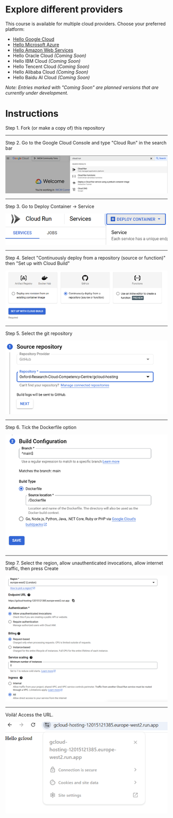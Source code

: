 # Explore different providers

This course is available for multiple cloud providers. Choose your preferred platform:

- [Hello Google Cloud](https://github.com/Oxford-Research-Cloud-Competency-Centre/Hello-gcloud)
- [Hello Microsoft Azure](https://github.com/Oxford-Research-Cloud-Competency-Centre/Hello-mazure)
- [Hello Amazon Web Services](https://github.com/Oxford-Research-Cloud-Competency-Centre/Hello-aws)
- Hello Oracle Cloud *(Coming Soon)*
- Hello IBM Cloud *(Coming Soon)*
- Hello Tencent Cloud *(Coming Soon)*
- Hello Alibaba Cloud *(Coming Soon)*
- Hello Baidu AI Cloud *(Coming Soon)*

*Note: Entries marked with "Coming Soon" are planned versions that are currently under development.*

# Instructions

Step 1. Fork (or make a copy of) this repository

***

Step 2. Go to the Google Cloud Console and type "Cloud Run" in the search bar

![Step 2](README_images/img1.png)

***

Step 3. Go to Deploy Container -> Service

![Step 3](README_images/img2.png)

***

Step 4. Select "Continuously deploy from a repository (source or function)" then "Set up with Cloud Build" 

![Step 4](README_images/img3.png)

***

Step 5. Select the git repository 

![Step 5](README_images/img4.png)

***

Step 6. Tick the Dockerfile option

![Step 6](README_images/img5.png)

***

Step 7. Select the region, allow unauthenticated invocations, allow internet traffic, then press Create

![Step 7](README_images/img6.png)

***

Voilà! Access the URL.

![Voilà](README_images/img7.png)



